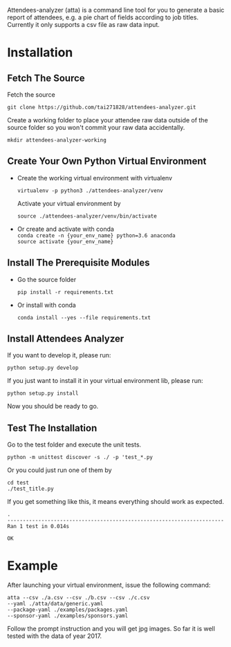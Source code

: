 
Attendees-analyzer (atta) is a command line tool for you to generate a basic
 report of attendees, e.g. a pie chart of fields according to job titles. 
 Currently it only supports a csv file as raw data input.

# Installation

## Fetch The Source

Fetch the source

```git clone https://github.com/tai271828/attendees-analyzer.git```

Create a working folder to place your attendee raw data outside of the 
source folder so you won't commit your raw data accidentally.

```mkdir attendees-analyzer-working```

## Create Your Own Python Virtual Environment

- Create the working virtual environment with virtualenv

    ```virtualenv -p python3 ./attendees-analyzer/venv```

    Activate your virtual environment by

    ```source ./attendees-analyzer/venv/bin/activate```

- Or create and activate with conda  
    ```conda create -n {your_env_name} python=3.6 anaconda```  
    ```source activate {your_env_name}```

## Install The Prerequisite Modules

- Go the source folder

    ```pip install -r requirements.txt```

- Or install with conda

    ```conda install --yes --file requirements.txt```

## Install Attendees Analyzer

If you want to develop it, please run:

```python setup.py develop```

If you just want to install it in your virtual environment lib, please run:

```python setup.py install```

Now you should be ready to go.

## Test The Installation

Go to the test folder and execute the unit tests.

```
python -m unittest discover -s ./ -p 'test_*.py
```

Or you could just run one of them by

```
cd test
./test_title.py
```
If you get something like this, it means everything should work as expected.

```
.
----------------------------------------------------------------------
Ran 1 test in 0.014s

OK
```


# Example

After launching your virtual environment, issue the following command:

```
atta --csv ./a.csv --csv ./b.csv --csv ./c.csv
--yaml ./atta/data/generic.yaml
--package-yaml ./examples/packages.yaml
--sponsor-yaml ./examples/sponsors.yaml
```

Follow the prompt instruction and you will get jpg images. So far it is well
 tested with the data of year 2017.
 
